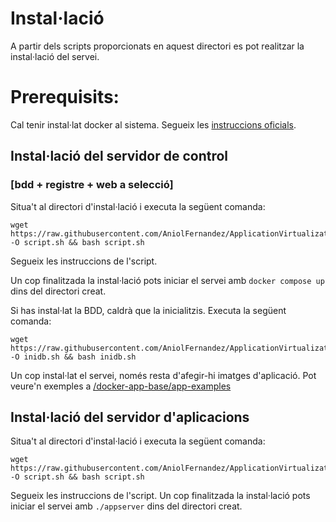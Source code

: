 # Instal·lació
A partir dels scripts proporcionats en aquest directori es pot realitzar la instal·lació del servei.

# Prerequisits:
Cal tenir instal·lat docker al sistema. Segueix les [instruccions oficials](https://docs.docker.com/engine/install/ubuntu/).

## Instal·lació del servidor de control
### [bdd + registre + web a selecció]
Situa't al directori d'instal·lació i executa la següent comanda:
```
wget https://raw.githubusercontent.com/AniolFernandez/ApplicationVirtualization/main/install/install_webserver.sh -O script.sh && bash script.sh
```
Segueix les instruccions de l'script.

Un cop finalitzada la instal·lació pots iniciar el servei amb `docker compose up` dins del directori creat.

Si has instal·lat la BDD, caldrà que la inicialitzis. Executa la següent comanda:
```
wget https://raw.githubusercontent.com/AniolFernandez/ApplicationVirtualization/main/install/inidb.sh -O inidb.sh && bash inidb.sh
```

Un cop instal·lat el servei, només resta d'afegir-hi imatges d'aplicació. Pot veure'n exemples a [/docker-app-base/app-examples](/docker-app-base/app-examples)

## Instal·lació del servidor d'aplicacions
Situa't al directori d'instal·lació i executa la següent comanda:

```
wget https://raw.githubusercontent.com/AniolFernandez/ApplicationVirtualization/main/install/install_appserver.sh -O script.sh && bash script.sh
```

Segueix les instruccions de l'script.
Un cop finalitzada la instal·lació pots iniciar el servei amb `./appserver` dins del directori creat.

